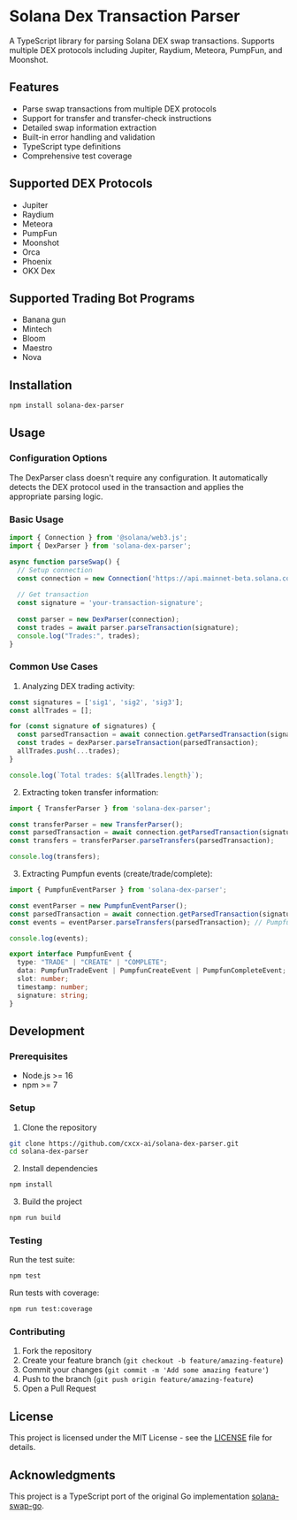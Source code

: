 # Solana Dex Transaction Parser

A TypeScript library for parsing Solana DEX swap transactions. Supports multiple DEX protocols including Jupiter, Raydium, Meteora, PumpFun, and Moonshot.

## Features

- Parse swap transactions from multiple DEX protocols
- Support for transfer and transfer-check instructions
- Detailed swap information extraction
- Built-in error handling and validation
- TypeScript type definitions
- Comprehensive test coverage

## Supported DEX Protocols

- Jupiter
- Raydium
- Meteora
- PumpFun
- Moonshot
- Orca
- Phoenix
- OKX Dex
  
## Supported Trading Bot Programs
- Banana gun
- Mintech
- Bloom
- Maestro
- Nova

## Installation

```bash
npm install solana-dex-parser
```

## Usage

### Configuration Options

The DexParser class doesn't require any configuration. It automatically detects the DEX protocol used in the transaction and applies the appropriate parsing logic.

### Basic Usage

```typescript
import { Connection } from '@solana/web3.js';
import { DexParser } from 'solana-dex-parser';

async function parseSwap() {
  // Setup connection
  const connection = new Connection('https://api.mainnet-beta.solana.com');
  
  // Get transaction
  const signature = 'your-transaction-signature';
 
  const parser = new DexParser(connection);
  const trades = await parser.parseTransaction(signature);
  console.log("Trades:", trades);
}
```

### Common Use Cases

1. Analyzing DEX trading activity:

```typescript
const signatures = ['sig1', 'sig2', 'sig3'];
const allTrades = [];

for (const signature of signatures) {
  const parsedTransaction = await connection.getParsedTransaction(signature);
  const trades = dexParser.parseTransaction(parsedTransaction);
  allTrades.push(...trades);
}

console.log(`Total trades: ${allTrades.length}`);
```

2. Extracting token transfer information:

```typescript
import { TransferParser } from 'solana-dex-parser';

const transferParser = new TransferParser();
const parsedTransaction = await connection.getParsedTransaction(signature);
const transfers = transferParser.parseTransfers(parsedTransaction);

console.log(transfers);
```

3. Extracting Pumpfun events (create/trade/complete):

```typescript
import { PumpfunEventParser } from 'solana-dex-parser';

const eventParser = new PumpfunEventParser();
const parsedTransaction = await connection.getParsedTransaction(signature);
const events = eventParser.parseTransfers(parsedTransaction); // PumpfunEvent[]

console.log(events);

```
```typescript
export interface PumpfunEvent {
  type: "TRADE" | "CREATE" | "COMPLETE";
  data: PumpfunTradeEvent | PumpfunCreateEvent | PumpfunCompleteEvent;
  slot: number;
  timestamp: number;
  signature: string;
}
```

## Development

### Prerequisites

- Node.js >= 16
- npm >= 7

### Setup

1. Clone the repository
```bash
git clone https://github.com/cxcx-ai/solana-dex-parser.git
cd solana-dex-parser
```

2. Install dependencies
```bash
npm install
```

3. Build the project
```bash
npm run build
```

### Testing

Run the test suite:
```bash
npm test
```

Run tests with coverage:
```bash
npm run test:coverage
```

### Contributing

1. Fork the repository
2. Create your feature branch (`git checkout -b feature/amazing-feature`)
3. Commit your changes (`git commit -m 'Add some amazing feature'`)
4. Push to the branch (`git push origin feature/amazing-feature`)
5. Open a Pull Request

## License

This project is licensed under the MIT License - see the [LICENSE](LICENSE) file for details.

## Acknowledgments

This project is a TypeScript port of the original Go implementation [solana-swap-go](https://github.com/original/solana-swap-go).